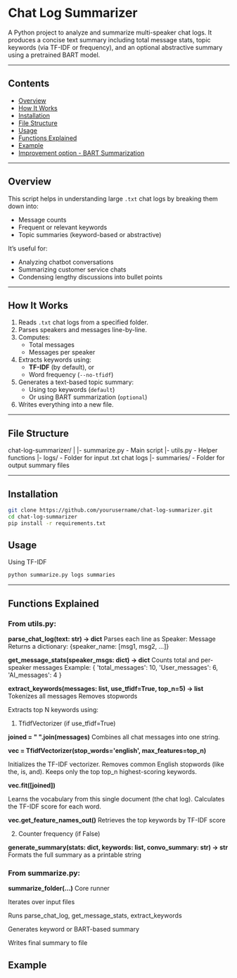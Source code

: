 # Chat Log Summarizer

A Python project to analyze and summarize multi-speaker chat logs. It produces a concise text summary including total message stats, topic keywords (via TF-IDF or frequency), and an optional abstractive summary using a pretrained BART model.

---

## Contents

- [Overview](#overview)
- [How It Works](#how-it-works)
- [Installation](#installation)
- [File Structure](#file-structure)
- [Usage](#usage)
- [Functions Explained](#functions-explained)
- [Example](#example)
- [Improvement option - BART Summarization](#bart-summarization)

---

## Overview

This script helps in understanding large `.txt` chat logs by breaking them down into:
- Message counts
- Frequent or relevant keywords
- Topic summaries (keyword-based or abstractive)

It’s useful for:
- Analyzing chatbot conversations
- Summarizing customer service chats
- Condensing lengthy discussions into bullet points

---

## How It Works

1. Reads `.txt` chat logs from a specified folder.
2. Parses speakers and messages line-by-line.
3. Computes:
   - Total messages
   - Messages per speaker
4. Extracts keywords using:
   - **TF-IDF** (by default), or
   - Word frequency (`--no-tfidf`)
5. Generates a text-based topic summary:
   - Using top keywords (`default`)
   - Or using BART summarization (`optional`)
6. Writes everything into a new file.

---

## File Structure
chat-log-summarizer/
|
|- summarize.py - Main script
|- utils.py - Helper functions
|- logs/ - Folder for input .txt chat logs
|- summaries/ - Folder for output summary files

---

## Installation

```bash
git clone https://github.com/yourusername/chat-log-summarizer.git
cd chat-log-summarizer
pip install -r requirements.txt
```
## Usage
Using TF-IDF
```bash
python summarize.py logs summaries
```
---
## Functions Explained
### From utils.py:

**parse_chat_log(text: str) -> dict**
Parses each line as Speaker: Message
Returns a dictionary: {speaker_name: [msg1, msg2, ...]}

**get_message_stats(speaker_msgs: dict) -> dict**
Counts total and per-speaker messages
Example: { 'total_messages': 10, 'User_messages': 6, 'AI_messages': 4 }

**extract_keywords(messages: list, use_tfidf=True, top_n=5) -> list**
Tokenizes all messages
Removes stopwords

Extracts top N keywords using:
1. TfidfVectorizer (if use_tfidf=True)

**joined = " ".join(messages)**
Combines all chat messages into one string.

**vec = TfidfVectorizer(stop_words='english', max_features=top_n)**

Initializes the TF-IDF vectorizer.
Removes common English stopwords (like the, is, and).
Keeps only the top top_n highest-scoring keywords.

**vec.fit([joined])**

Learns the vocabulary from this single document (the chat log).
Calculates the TF-IDF score for each word.

**vec.get_feature_names_out()**
Retrieves the top keywords by TF-IDF score

2. Counter frequency (if False)

**generate_summary(stats: dict, keywords: list, convo_summary: str) -> str**
Formats the full summary as a printable string

### From summarize.py:

**summarize_folder(...)**
Core runner

Iterates over input files

Runs parse_chat_log, get_message_stats, extract_keywords

Generates keyword or BART-based summary

Writes final summary to file

## Example

